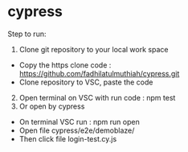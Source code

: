 # cypress

Step to run:
1. Clone git repository to your local work space
  - Copy the https clone code : https://github.com/fadhilatulmuthiah/cypress.git
  - Clone repository to VSC, paste the code
2. Open terminal on VSC with run code : npm test
3. Or open by cypress
  - On terminal VSC run : npm run open
  - Open file cypress/e2e/demoblaze/
  - Then click file login-test.cy.js
